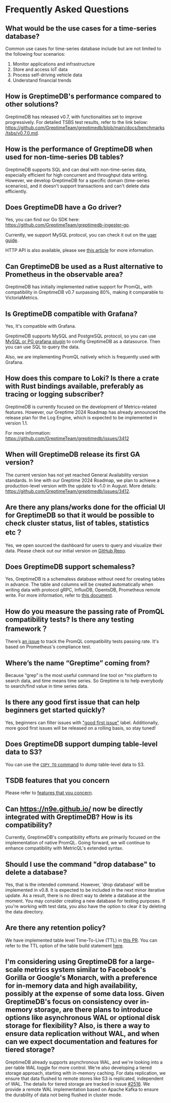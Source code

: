# Frequently Asked Questions

## What would be the use cases for a time-series database?

Common use cases for time-series database include but are not limited to the following four scenarios:

1. Monitor applications and infrastructure
2. Store and access IoT data
3. Process self-driving vehicle data
4. Understand financial trends

## How is GreptimeDB's performance compared to other solutions?

GreptimeDB has released v0.7, with functionalities set to improve progressively. For detailed TSBS test results, refer to the link below: https://github.com/GreptimeTeam/greptimedb/blob/main/docs/benchmarks/tsbs/v0.7.0.md.

## How is the performance of GreptimeDB when used for non-time-series DB tables?

GreptimeDB supports SQL and can deal with non-time-series data, especially efficient for high concurrent and throughput data writing. However, we develop GreptimeDB for a specific domain (time-series scenarios), and it doesn't support transactions and can't delete data efficiently.

## Does GreptimeDB have a Go driver?

Yes, you can find our Go SDK here: https://github.com/GreptimeTeam/greptimedb-ingester-go.

Currently, we support MySQL protocol, you can check it out on the [user guide](/user-guide/clients/mysql).

HTTP API is also available, please see [this article](/user-guide/clients/http-api) for more information.

## Can GreptimeDB be used as a Rust alternative to Prometheus in the observable area?

GreptimeDB has initially implemented native support for PromQL, with compatibility in GreptimeDB v0.7 surpassing 80%, making it comparable to VictoriaMetrics.

## Is GreptimeDB compatible with Grafana?

Yes, It's compatible with Grafana.

GreptimeDB supports MySQL and PostgreSQL protocol, so you can use [MySQL or PG grafana
plugin](https://grafana.com/docs/grafana/latest/datasources/mysql/) to config GreptimeDB as a datasource. Then you can use SQL to query the data.

Also, we are implementing PromQL natively which is frequently used with Grafana.

## How does this compare to Loki? Is there a crate with Rust bindings available, preferably as tracing or logging subscriber?

GreptimeDB is currently focused on the development of Metrics-related features. However, our Greptime 2024 Roadmap has already announced the release plan for the Log Engine, which is expected to be implemented in version 1.1. 

For more information: https://github.com/GreptimeTeam/greptimedb/issues/3412

## When will GreptimeDB release its first GA version?

The current version has not yet reached General Availability version standards. In line with our Greptime 2024 Roadmap, we plan to achieve a production-level version with the update to v1.0 in August. More details: https://github.com/GreptimeTeam/greptimedb/issues/3412.

## Are there any plans/works done for the official UI for GreptimeDB so that it would be possible to check cluster status, list of tables, statistics etc？

Yes, we open sourced the dashboard for users to query and visualize their data.
Please check out our initial version on [GitHub Repo](https://github.com/GreptimeTeam/dashboard).

## Does GreptimeDB support schemaless?

Yes, GreptimeDB is a schemaless database without need for creating tables in advance. The table and columns will be created automatically when writing data with protocol gRPC, InfluxDB, OpentsDB, Prometheus remote write.
For more information, refer to [this document](/user-guide/table-management#create-table).

## How do you measure the passing rate of PromQL compatibility tests? Is there any testing framework？

There’s [an issue](https://github.com/GreptimeTeam/greptimedb/issues/1042) to track the PromQL compatibility tests passing rate. It's based on Prometheus's compliance test.

## Where’s the name “Greptime” coming from?

Because “grep” is the most useful command line tool on \*nix platform to search data, and time means time series. So Greptime is to help everybody to search/find value in time series data.

## Is there any good first issue that can help beginners get started quickly?

Yes, beginners can filter issues with ["good first issue"](https://github.com/GreptimeTeam/greptimedb/issues?q=label%3A%22good+first+issue%22) label. Additionally, more good first issues will be released on a rolling basis, so stay tuned!

## Does GreptimeDB support dumping table-level data to S3?

You can use the [`COPY TO` command](/reference/sql/copy#s3) to dump table-level data to S3.

## TSDB features that you concern

Please refer to [features that you concern](/user-guide/concepts/features-that-you-concern.md).

## Can <https://n9e.github.io/> now be directly integrated with GreptimeDB? How is its compatibility?

Currently, GreptimeDB's compatibility efforts are primarily focused on the implementation of native PromQL. Going forward, we will continue to enhance compatibility with MetricQL's extended syntax.

## Should I use the command "drop database" to delete a database?

Yes, that is the intended command. However, 'drop database' will be implemented in v0.8. It is expected to be included in the next minor iterative update. As a result, there is no direct way to delete a database at the moment. You may consider creating a new database for testing purposes. If you're working with test data, you also have the option to clear it by deleting the data directory.

## Are there any retention policy? 

We have implemented table level Time-To-Live (TTL) in [this PR](https://github.com/GreptimeTeam/greptimedb/pull/1052). You can refer to the TTL option of the table build statement [here](/user-guide/concepts/features-that-you-concern#can-i-set-ttl-or-retention-policy-for-different-tables-or-measurements).

## I'm considering using GreptimeDB for a large-scale metrics system similar to Facebook's Gorilla or Google's Monarch, with a preference for in-memory data and high availability, possibly at the expense of some data loss. Given GreptimeDB's focus on consistency over in-memory storage, are there plans to introduce options like asynchronous WAL or optional disk storage for flexibility? Also, is there a way to ensure data replication without WAL, and when can we expect documentation and features for tiered storage?

GreptimeDB already supports asynchronous WAL, and we're looking into a per-table WAL toggle for more control. We're also developing a tiered storage approach, starting with in-memory caching. For data replication, we ensure that data flushed to remote stores like S3 is replicated, independent of WAL. The details for tiered storage are tracked in issue [#2516](https://github.com/GreptimeTeam/greptimedb/issues/2516). We provide a remote WAL implementation based on Apache Kafka to ensure the durability of data not being flushed in cluster mode.